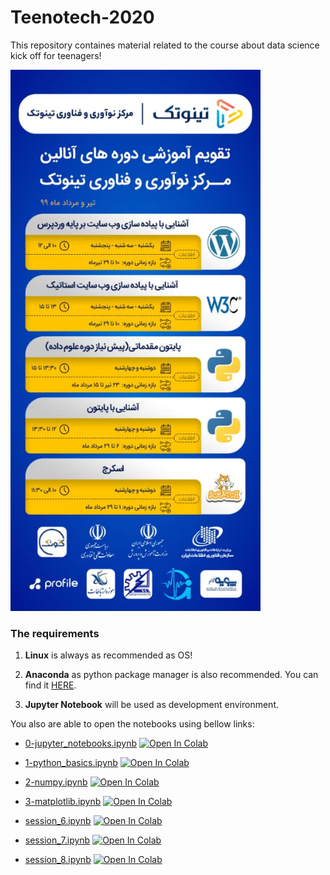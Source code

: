 # Teenotech-2020
This repository containes material related to the course about data science kick off for teenagers!

<p float="center">
    <img src="poster.jpeg" alt="posterSI" width="400"/>
</p>

### The requirements

  1. **Linux** is always as recommended as OS! 

  2. **Anaconda** as python package manager is also recommended. 
  You can find it [HERE](https://anaconda.org/ "Anaconda website").
  
  3. **Jupyter Notebook** will be used as development environment.
 
You also are able to open the notebooks using bellow links:

- [0-jupyter_notebooks.ipynb](https://github.com/vafaei-ar/Teenotech-2020/blob/master/0-jupyter_notebooks.ipynb) [![Open In Colab](https://colab.research.google.com/assets/colab-badge.svg)](https://colab.research.google.com/github/vafaei-ar/Teenotech-2020/blob/master/0-jupyter_notebooks.ipynb)

- [1-python_basics.ipynb](https://github.com/vafaei-ar/Teenotech-2020/blob/master/1-python_basics.ipynb) [![Open In Colab](https://colab.research.google.com/assets/colab-badge.svg)](https://colab.research.google.com/github/vafaei-ar/Teenotech-2020/blob/master/1-python_basics.ipynb)

- [2-numpy.ipynb](https://github.com/vafaei-ar/Teenotech-2020/blob/master/2-numpy.ipynb) [![Open In Colab](https://colab.research.google.com/assets/colab-badge.svg)](https://colab.research.google.com/github/vafaei-ar/Teenotech-2020/blob/master/2-numpy.ipynb)

- [3-matplotlib.ipynb](https://github.com/vafaei-ar/Teenotech-2020/blob/master/3-matplotlib.ipynb) [![Open In Colab](https://colab.research.google.com/assets/colab-badge.svg)](https://colab.research.google.com/github/vafaei-ar/Teenotech-2020/blob/master/3-matplotlib.ipynb)

- [session_6.ipynb](https://github.com/vafaei-ar/Teenotech-2020/blob/master/session_6.ipynb) [![Open In Colab](https://colab.research.google.com/assets/colab-badge.svg)](https://colab.research.google.com/github/vafaei-ar/Teenotech-2020/blob/master/session_6.ipynb)

- [session_7.ipynb](https://github.com/vafaei-ar/Teenotech-2020/blob/master/session_7.ipynb) [![Open In Colab](https://colab.research.google.com/assets/colab-badge.svg)](https://colab.research.google.com/github/vafaei-ar/Teenotech-2020/blob/master/session_7.ipynb)

- [session_8.ipynb](https://github.com/vafaei-ar/Teenotech-2020/blob/master/session_8.ipynb) [![Open In Colab](https://colab.research.google.com/assets/colab-badge.svg)](https://colab.research.google.com/github/vafaei-ar/Teenotech-2020/blob/master/session_8.ipynb)
